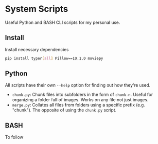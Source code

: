 System Scripts
===================

Useful Python and BASH CLI scripts for my personal use.

Install
----------------
Install necessary dependencies

```bash
pip install typer[all] Pillow==10.1.0 moviepy
```


Python
--------------

All scripts have their own `--help` option for finding out how they're used.

- `chunk.py`: Chunk files into subfolders in the form of `chunk-n`. Useful for organizing a folder full of images. 
  Works on any file not just images.
- `merge.py`: Collates all files from folders using a specific prefix (e.g. "chunk"). The 
  opposite of using the `chunk.py` script.


BASH
-------------

To follow